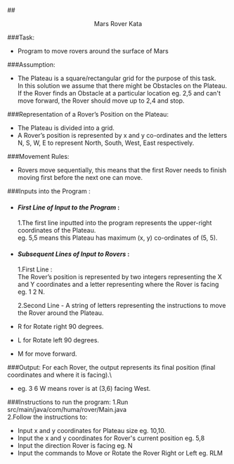 
##<p align="center">Mars Rover Kata</p>

###Task:
- Program to move rovers around the surface of Mars

###Assumption:
- The Plateau is a square/rectangular grid for the purpose of  this task.\
In this solution we assume that there might be Obstacles on the Plateau.\
If the Rover finds an Obstacle at a particular location eg. 2,5 and can't move forward, the Rover should move up to 2,4 and stop.

###Representation of a Rover’s Position on the Plateau:
- The Plateau is divided into a grid.
- A Rover’s position is represented by x and y co-ordinates and the letters N, S, W, E to represent North,
South, West, East respectively.

###Movement Rules:
- Rovers move sequentially, this means that the first Rover needs to finish moving first before the next one can move.

###Inputs into the Program :
- #### _First Line of Input to the Program_ :
  1.The first line inputted into the program represents the upper-right coordinates of the Plateau.
   \
  eg. 5,5 means this Plateau has maximum (x, y) co-ordinates of (5, 5).
- #### _Subsequent Lines of Input to Rovers_ :
  1.First Line : \
  The Rover’s position is represented by two integers representing the X and Y coordinates and a letter representing where the Rover is facing 
   eg. 1 2 N. 
  
  2.Second Line - A string of letters representing the instructions to move the Rover around the Plateau.
- R for Rotate right 90 degrees.
- L for Rotate left 90 degrees.
- M for move forward. 

###Output:
For each Rover, the output represents its final position (final coordinates and where it is facing).\
- eg. 3 6 W means rover is at (3,6) facing West.

###Instructions to run the program:
1.Run src/main/java/com/huma/rover/Main.java\
2.Follow the instructions to:
- Input x and y coordinates for Plateau size eg. 10,10.
- Input the x and y coordinates for Rover's current position eg. 5,8
- Input the direction Rover is facing eg. N
- Input the commands to Move or Rotate the Rover Right or Left eg. RLM



